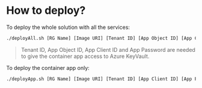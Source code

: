 # How to deploy?

To deploy the whole solution with all the services:

```bash
./deployAll.sh [RG Name] [Image URI] [Tenant ID] [App Object ID] [App Client ID] [App Password] [WebHook API Key to use]
```

> Tenant ID, App Object ID, App Client ID and App Password are needed to give the container app access to Azure KeyVault.

To deploy the container app only:

```bash
./deployApp.sh [RG Name] [Image URI] [Tenant ID] [App Client ID] [App Password] [WebHook API Key to use]
```

